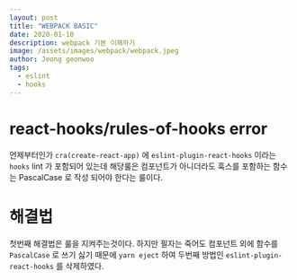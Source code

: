 ```yaml
---
layout: post
title: "WEBPACK BASIC"
date: 2020-01-10
description: webpack 기본 이해하기
image: /assets/images/webpack/webpack.jpeg
author: Jeong geonwoo
tags:
  - eslint
  - hooks
---
```


# react-hooks/rules-of-hooks error

언제부터인가 `cra(create-react-app)` 에 `eslint-plugin-react-hooks` 이라는 `hooks` lint 가 포함되어 있는데
해당룰은 컴포넌트가 아니더라도 훅스를 포함하는 함수는 PascalCase 로 작성 되어야 한다는 룰이다.

# 해결법

첫번째 해결법은 룰을 지켜주는것이다. 하지만 필자는 죽어도 컴포넌트 외에 함수를 `PascalCase` 로 쓰기 싫기 때문에
`yarn eject` 하여 두번째 방법인 `eslint-plugin-react-hooks` 를 삭제하였다.
